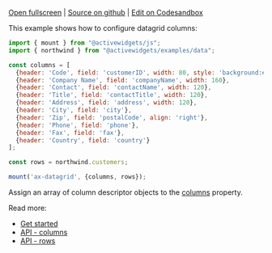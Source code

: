 
[Open fullscreen](/columns/) | [Source on github](https://github.com/activewidgets/js/tree/master/examples/columns) | [Edit on Codesandbox](https://codesandbox.io/s/github/activewidgets/js/tree/master/examples/columns)

This example shows how to configure datagrid columns:

```js
import { mount } from "@activewidgets/js";
import { northwind } from "@activewidgets/examples/data";

const columns = [
  {header: 'Code', field: 'customerID', width: 80, style: 'background:#def', fixed: true},
  {header: 'Company Name', field: 'companyName', width: 160},
  {header: 'Contact', field: 'contactName', width: 120},
  {header: 'Title', field: 'contactTitle', width: 120},
  {header: 'Address', field: 'address', width: 120},
  {header: 'City', field: 'city'},
  {header: 'Zip', field: 'postalCode', align: 'right'},
  {header: 'Phone', field: 'phone'},
  {header: 'Fax', field: 'fax'},
  {header: 'Country', field: 'country'}
];

const rows = northwind.customers;

mount('ax-datagrid', {columns, rows});
```

Assign an array of column descriptor objects to the [columns](https://docs.activewidgets.com/api/datagrid/columns/) property.

Read more:

- [Get started](https://docs.activewidgets.com/guide/starting/js/#data-properties)
- [API - columns](https://docs.activewidgets.com/api/datagrid/columns/)
- [API - rows](https://docs.activewidgets.com/api/datagrid/rows/)